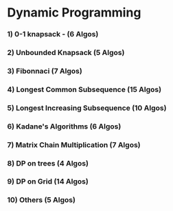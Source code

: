 # Dynamic Programming

### 1) 0-1 knapsack - (6 Algos)

### 2) Unbounded Knapsack (5 Algos)

### 3) Fibonnaci (7 Algos)

### 4) Longest Common Subsequence (15 Algos)

### 5) Longest Increasing Subsequence (10 Algos)

### 6) Kadane's Algorithms (6 Algos)

### 7) Matrix Chain Multiplication (7 Algos)

### 8) DP on trees (4 Algos)

### 9) DP on Grid (14 Algos)

### 10) Others (5 Algos)
